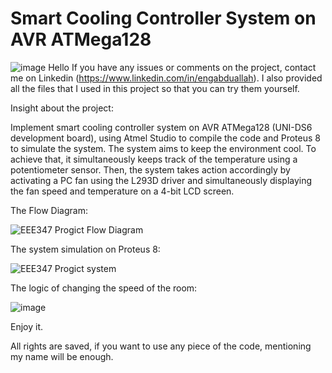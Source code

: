 # Smart Cooling Controller System on AVR ATMega128
![image](https://user-images.githubusercontent.com/87785000/126638350-ce308e14-2b6b-4641-a5bc-3112809b1c87.png)
Hello
If you have any issues or comments on the project, contact me on Linkedin (https://www.linkedin.com/in/engabduallah).
I also provided all the files that I used in this project so that you can try them yourself. 

Insight about the project: 

Implement smart cooling controller system on AVR ATMega128 (UNI-DS6 development board), using Atmel Studio to compile the code and Proteus 8 to simulate the system. The system aims to keep the environment cool. 
To achieve that, it simultaneously keeps track of the temperature using a potentiometer sensor. Then, the system takes action accordingly by activating a PC fan using the L293D driver and simultaneously displaying the fan speed and temperature on a 4-bit LCD screen.

The Flow Diagram: 

![EEE347 Progict Flow Diagram](https://user-images.githubusercontent.com/87785000/138581168-5530aaa1-11ed-4821-a2fc-7abab1a98a67.png)


The system simulation on Proteus 8: 

![EEE347 Progict system](https://user-images.githubusercontent.com/87785000/138581185-014778f2-f210-498b-8845-f1af7787494e.png)

The logic of changing the speed of the room:

![image](https://user-images.githubusercontent.com/87785000/138581219-ca2b108c-d8ce-4e49-82cd-56b422ac0abd.png)

Enjoy it. 

All rights are saved, if you want to use any piece of the code, mentioning my name will be enough.
